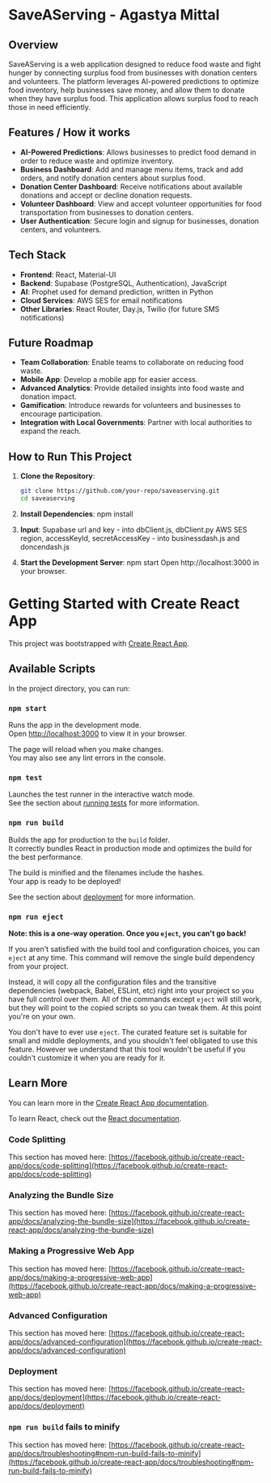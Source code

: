 # SaveAServing - Agastya Mittal

## Overview
SaveAServing is a web application designed to reduce food waste and fight hunger by connecting surplus food from businesses with donation centers and volunteers. The platform leverages AI-powered predictions to optimize food inventory, help businesses save money, and allow them to donate when they have surplus food. This application allows surplus food to reach those in need efficiently.

## Features / How it works
- **AI-Powered Predictions**: Allows businesses to predict food demand in order to reduce waste and optimize inventory.
- **Business Dashboard**: Add and manage menu items, track and add orders, and notify donation centers about surplus food.
- **Donation Center Dashboard**: Receive notifications about available donations and accept or decline donation requests.
- **Volunteer Dashboard**: View and accept volunteer opportunities for food transportation from businesses to donation centers.
- **User Authentication**: Secure login and signup for businesses, donation centers, and volunteers.

## Tech Stack
- **Frontend**: React, Material-UI
- **Backend**: Supabase (PostgreSQL, Authentication), JavaScript
- **AI**: Prophet used for demand prediction, written in Python
- **Cloud Services**: AWS SES for email notifications
- **Other Libraries**: React Router, Day.js, Twilio (for future SMS notifications)

## Future Roadmap
- **Team Collaboration**: Enable teams to collaborate on reducing food waste.
- **Mobile App**: Develop a mobile app for easier access.
- **Advanced Analytics**: Provide detailed insights into food waste and donation impact.
- **Gamification**: Introduce rewards for volunteers and businesses to encourage participation.
- **Integration with Local Governments**: Partner with local authorities to expand the reach.

## How to Run This Project
1. **Clone the Repository**:
   ```bash
   git clone https://github.com/your-repo/saveaserving.git
   cd saveaserving
   
2. **Install Dependencies**:
   npm install

3. **Input**:
   Supabase url and key - into dbClient.js, dbClient.py
   AWS SES region, accessKeyId, secretAccessKey - into businessdash.js and doncendash.js


4. **Start the Development Server**:
   npm start
   Open http://localhost:3000 in your browser.























# Getting Started with Create React App

This project was bootstrapped with [Create React App](https://github.com/facebook/create-react-app).

## Available Scripts

In the project directory, you can run:

### `npm start`

Runs the app in the development mode.\
Open [http://localhost:3000](http://localhost:3000) to view it in your browser.

The page will reload when you make changes.\
You may also see any lint errors in the console.

### `npm test`

Launches the test runner in the interactive watch mode.\
See the section about [running tests](https://facebook.github.io/create-react-app/docs/running-tests) for more information.

### `npm run build`

Builds the app for production to the `build` folder.\
It correctly bundles React in production mode and optimizes the build for the best performance.

The build is minified and the filenames include the hashes.\
Your app is ready to be deployed!

See the section about [deployment](https://facebook.github.io/create-react-app/docs/deployment) for more information.

### `npm run eject`

**Note: this is a one-way operation. Once you `eject`, you can't go back!**

If you aren't satisfied with the build tool and configuration choices, you can `eject` at any time. This command will remove the single build dependency from your project.

Instead, it will copy all the configuration files and the transitive dependencies (webpack, Babel, ESLint, etc) right into your project so you have full control over them. All of the commands except `eject` will still work, but they will point to the copied scripts so you can tweak them. At this point you're on your own.

You don't have to ever use `eject`. The curated feature set is suitable for small and middle deployments, and you shouldn't feel obligated to use this feature. However we understand that this tool wouldn't be useful if you couldn't customize it when you are ready for it.

## Learn More

You can learn more in the [Create React App documentation](https://facebook.github.io/create-react-app/docs/getting-started).

To learn React, check out the [React documentation](https://reactjs.org/).

### Code Splitting

This section has moved here: [https://facebook.github.io/create-react-app/docs/code-splitting](https://facebook.github.io/create-react-app/docs/code-splitting)

### Analyzing the Bundle Size

This section has moved here: [https://facebook.github.io/create-react-app/docs/analyzing-the-bundle-size](https://facebook.github.io/create-react-app/docs/analyzing-the-bundle-size)

### Making a Progressive Web App

This section has moved here: [https://facebook.github.io/create-react-app/docs/making-a-progressive-web-app](https://facebook.github.io/create-react-app/docs/making-a-progressive-web-app)

### Advanced Configuration

This section has moved here: [https://facebook.github.io/create-react-app/docs/advanced-configuration](https://facebook.github.io/create-react-app/docs/advanced-configuration)

### Deployment

This section has moved here: [https://facebook.github.io/create-react-app/docs/deployment](https://facebook.github.io/create-react-app/docs/deployment)

### `npm run build` fails to minify

This section has moved here: [https://facebook.github.io/create-react-app/docs/troubleshooting#npm-run-build-fails-to-minify](https://facebook.github.io/create-react-app/docs/troubleshooting#npm-run-build-fails-to-minify)
